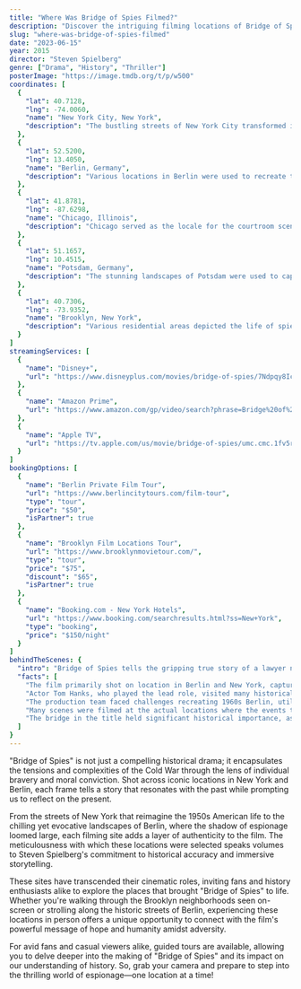 ```yaml
---
title: "Where Was Bridge of Spies Filmed?"
description: "Discover the intriguing filming locations of Bridge of Spies, showcasing the captivating settings that brought this historical drama to life."
slug: "where-was-bridge-of-spies-filmed"
date: "2023-06-15"
year: 2015
director: "Steven Spielberg"
genre: ["Drama", "History", "Thriller"]
posterImage: "https://image.tmdb.org/t/p/w500"
coordinates: [
  { 
    "lat": 40.7128, 
    "lng": -74.0060, 
    "name": "New York City, New York", 
    "description": "The bustling streets of New York City transformed into 1950s America for key scenes in the film."
  },
  { 
    "lat": 52.5200, 
    "lng": 13.4050, 
    "name": "Berlin, Germany", 
    "description": "Various locations in Berlin were used to recreate the atmosphere of Cold War tension and espionage."
  },
  { 
    "lat": 41.8781, 
    "lng": -87.6298, 
    "name": "Chicago, Illinois", 
    "description": "Chicago served as the locale for the courtroom scenes, showcasing its historic architecture."
  },
  { 
    "lat": 51.1657, 
    "lng": 10.4515, 
    "name": "Potsdam, Germany", 
    "description": "The stunning landscapes of Potsdam were used to capture the feel of post-war Europe."
  },
  { 
    "lat": 40.7306, 
    "lng": -73.9352, 
    "name": "Brooklyn, New York", 
    "description": "Various residential areas depicted the life of spies and their families during the Cold War."
  }
]
streamingServices: [
  {
    "name": "Disney+",
    "url": "https://www.disneyplus.com/movies/bridge-of-spies/7Ndpqy8IcpzN"
  },
  {
    "name": "Amazon Prime",
    "url": "https://www.amazon.com/gp/video/search?phrase=Bridge%20of%20Spies"
  },
  {
    "name": "Apple TV",
    "url": "https://tv.apple.com/us/movie/bridge-of-spies/umc.cmc.1fv5rstwxx1xbq39sx76mnd6m"
  }
]
bookingOptions: [
  {
    "name": "Berlin Private Film Tour",
    "url": "https://www.berlincitytours.com/film-tour",
    "type": "tour",
    "price": "$50",
    "isPartner": true
  },
  {
    "name": "Brooklyn Film Locations Tour",
    "url": "https://www.brooklynmovietour.com/",
    "type": "tour",
    "price": "$75",
    "discount": "$65",
    "isPartner": true
  },
  {
    "name": "Booking.com - New York Hotels",
    "url": "https://www.booking.com/searchresults.html?ss=New+York",
    "type": "booking",
    "price": "$150/night"
  }
]
behindTheScenes: {
  "intro": "Bridge of Spies tells the gripping true story of a lawyer negotiating the exchange of spies during the Cold War. Directed by the legendary Steven Spielberg, the film immerses viewers in the tense atmosphere of the era through carefully chosen filming locations that enhance the narrative's emotional depth.",
  "facts": [
    "The film primarily shot on location in Berlin and New York, capturing the essence of the historical era.",
    "Actor Tom Hanks, who played the lead role, visited many historical sites in Berlin to prepare for his character's portrayal.",
    "The production team faced challenges recreating 1960s Berlin, utilizing careful set design and local architecture to achieve authenticity.",
    "Many scenes were filmed at the actual locations where the events took place, giving the film a sense of realism.",
    "The bridge in the title held significant historical importance, as it was the site of numerous Cold War exchanges."
  ]
}
---
```


<BridgeOfSpiesGuide />

"Bridge of Spies" is not just a compelling historical drama; it encapsulates the tensions and complexities of the Cold War through the lens of individual bravery and moral conviction. Shot across iconic locations in New York and Berlin, each frame tells a story that resonates with the past while prompting us to reflect on the present.

From the streets of New York that reimagine the 1950s American life to the chilling yet evocative landscapes of Berlin, where the shadow of espionage loomed large, each filming site adds a layer of authenticity to the film. The meticulousness with which these locations were selected speaks volumes to Steven Spielberg's commitment to historical accuracy and immersive storytelling.

These sites have transcended their cinematic roles, inviting fans and history enthusiasts alike to explore the places that brought "Bridge of Spies" to life. Whether you're walking through the Brooklyn neighborhoods seen on-screen or strolling along the historic streets of Berlin, experiencing these locations in person offers a unique opportunity to connect with the film's powerful message of hope and humanity amidst adversity.

For avid fans and casual viewers alike, guided tours are available, allowing you to delve deeper into the making of "Bridge of Spies" and its impact on our understanding of history. So, grab your camera and prepare to step into the thrilling world of espionage—one location at a time!